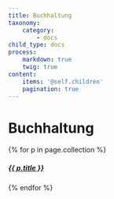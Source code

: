 ```yaml
---
title: Buchhaltung
taxonomy:
    category:
        - docs
child_type: docs
process:
    markdown: true
    twig: true
content:
    items: '@self.children'
    pagination: true   
---
```


# Buchhaltung

{% for p in page.collection %}
<a href="{{p.url}}"><h5>{{ p.title }}</h5></a>
{% endfor %}
